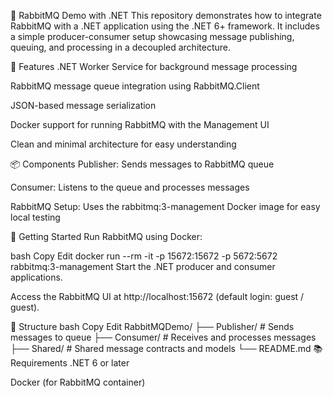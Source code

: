 🐇 RabbitMQ Demo with .NET
This repository demonstrates how to integrate RabbitMQ with a .NET application using the .NET 6+ framework. It includes a simple producer-consumer setup showcasing message publishing, queuing, and processing in a decoupled architecture.

🔧 Features
.NET Worker Service for background message processing

RabbitMQ message queue integration using RabbitMQ.Client

JSON-based message serialization

Docker support for running RabbitMQ with the Management UI

Clean and minimal architecture for easy understanding

📦 Components
Publisher: Sends messages to RabbitMQ queue

Consumer: Listens to the queue and processes messages

RabbitMQ Setup: Uses the rabbitmq:3-management Docker image for easy local testing

🚀 Getting Started
Run RabbitMQ using Docker:

bash
Copy
Edit
docker run --rm -it -p 15672:15672 -p 5672:5672 rabbitmq:3-management
Start the .NET producer and consumer applications.

Access the RabbitMQ UI at http://localhost:15672 (default login: guest / guest).

📁 Structure
bash
Copy
Edit
RabbitMQDemo/
├── Publisher/         # Sends messages to queue
├── Consumer/          # Receives and processes messages
├── Shared/            # Shared message contracts and models
└── README.md
📚 Requirements
.NET 6 or later

Docker (for RabbitMQ container)
